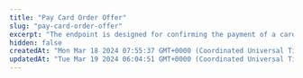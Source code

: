 ```yaml
---
title: "Pay Card Order Offer"
slug: "pay-card-order-offer"
excerpt: "The endpoint is designed for confirming the payment of a card order offer."
hidden: false
createdAt: "Mon Mar 18 2024 07:55:37 GMT+0000 (Coordinated Universal Time)"
updatedAt: "Tue Mar 19 2024 06:04:51 GMT+0000 (Coordinated Universal Time)"
---
```

